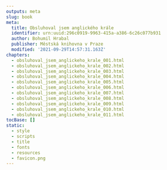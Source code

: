 ```yaml
---
outputs: meta
slug: book
meta:
  title: Obsluhoval jsem anglického krále
  identifier: urn:uuid:296c0919-9963-415a-a386-6c26c077b931
  author: Bohumil Hrabal
  publisher: Městská knihovna v Praze
  modified: '2021-09-29T14:57:31.163Z'
chapters:
  - obsluhoval_jsem_anglickeho_krale_001.html
  - obsluhoval_jsem_anglickeho_krale_002.html
  - obsluhoval_jsem_anglickeho_krale_003.html
  - obsluhoval_jsem_anglickeho_krale_004.html
  - obsluhoval_jsem_anglickeho_krale_005.html
  - obsluhoval_jsem_anglickeho_krale_006.html
  - obsluhoval_jsem_anglickeho_krale_007.html
  - obsluhoval_jsem_anglickeho_krale_008.html
  - obsluhoval_jsem_anglickeho_krale_009.html
  - obsluhoval_jsem_anglickeho_krale_010.html
  - obsluhoval_jsem_anglickeho_krale_011.html
tocBase: []
static:
  - style
  - scripts
  - title
  - fonts
  - resources
  - favicon.png
---
```

